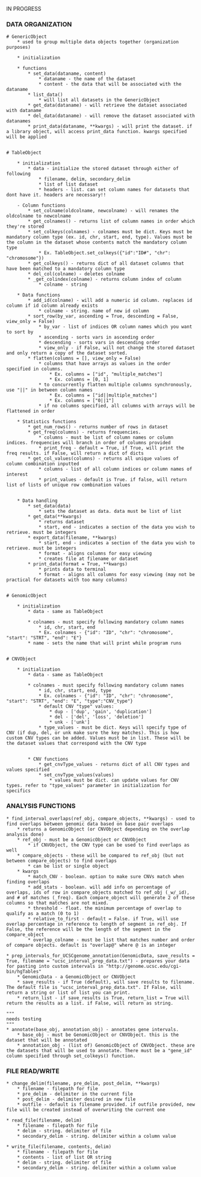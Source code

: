 IN PROGRESS

### DATA ORGANIZATION

	# GenericObject
		* used to group multiple data objects together (organization purposes)

		* initialization

		* functions
			* set_data(dataname, content)
				* dataname - the name of the dataset
				* content - the data that will be associated with the dataname
			* list_data()
				* will list all datasets in the GenericObject
			* get_data(dataname) - will retrieve the dataset associated with dataname
			* del_data(dataname) - will remove the dataset associated with datanames
			* print_data(dataname, **kwargs) - will print the dataset. if a library object, will access print_data function. kwargs specified will be applied


	# TableObject

		* initialization
			* data - initialize the stored dataset through either of following
				* filename, delim, secondary_delim
				* list of list dataset
				* headers - list. can set column names for datasets that dont have it. headers are necessary!!

		- Column functions
			* set_colname(oldcolname, newcolname) - will renames the oldcolname to newcolname
			* get_colnames() - returns list of column names in order which they're stored
			* set_colkeys(colnames) - colnames must be dict. Keys must be mandatory column type (ex. id, chr, start, end, type). Values must be the column in the dataset whose contents match the mandatory column type
				* Ex. TableObject.set_colkeys({"id":"ID#", "chr": "chromosome"})
			* get_colkeys() - returns dict of all dataset columns that have been matched to a mandatory column type
			* del_col(colname) - deletes colname
			* _get_colindex(colname) - returns column index of column
				* colname - string

		* Data functions
			* add_id(colname) - will add a numeric id column. replaces id column if id column already exists
				* colname - string. name of new id column
			* sort_row(by_var, ascending = True, descending = False, view_only = False)
				* by_var - list of indices OR column names which you want to sort by
				* ascending - sorts vars in ascending order
				* descending - sorts vars in descending order
				* view_only - if False, will not change the stored dataset and only return a copy of the dataset sorted.
			* flatten(columns = [], view_only = False)
				* columns that have arrays as values in the order specified in columns.
					* Ex. columns = ["id", "multiple_matches"]
					* Ex. columns = [0, 1]
				* to concurrently flatten multiple columns synchronously, use "||" in between column names
					* Ex. columns = ["id||multiple_matches"]
					* Ex. columns = ["0||1"]
				* if no columns specified, all columns with arrays will be flattened in order

		* Statistics functions
			* get_num_rows() - returns number of rows in dataset
			* get_freq(columns) - returns frequencies.
				* columns - must be list of column names or column indices. frequencies will branch in order of columns provided
				* print_freq - default = True, if True, will print the freq results. if False, will return a dict of dicts
			* get_col_values(columns) - returns all unique values of column combination inputted
				* columns - list of all column indices or column names of interest
				* print_values - default is True. if false, will return list of lists of unique row combination values


		* Data handling
			* set_data(data)
				* sets the dataset as data. data must be list of list
			* get_data(**kwargs)
				* returns dataset
				* start, end - indicates a section of the data you wish to retrieve. must be integers
			* export_data(filename, **kwargs)
				* start, end - indicates a section of the data you wish to retrieve. must be integers
				* format - aligns columns for easy viewing
				* creates file at filename or dataset
			* print_data(format = True, **kwargs)
				* prints data to terminal
				* format - aligns all columns for easy viewing (may not be practical for datasets with too many columns)


	# GenomicObject

		* initialization
			* data - same as TableObject

			* colnames - must specify following mandatory column names
				* id, chr, start, end
				* Ex. colnames - {"id": "ID", "chr": "chromosome", "start": "STRT", "end": "E"}
			* name - sets the name that will print while program runs
	

	# CNVObject

		* initialization
			* data - same as TableObject

			* colnames - must specify following mandatory column names
				* id, chr, start, end, type
				* Ex. colnames - {"id": "ID", "chr": "chromosome", "start": "STRT", "end": "E", "type":"CNV_type"}
				* default CNV "type" values:
					* dup - ['dup', 'gain', 'duplication']
					* del - ['del', 'loss', 'deletion']
					* unk - ['unk']
				* type_values - must be dict. Keys will specify type of CNV (if dup, del, or unk make sure the key matches). This is how custom CNV types can be added. Values must be in list. These will be the dataset values that correspond with the CNV type
				

			* CNV functions
				* get_cnvType_values - returns dict of all CNV types and values specified
				* set_cnvType_values(values)
					* values must be dict. can update values for CNV types. refer to "type_values" parameter in initialization for specifics


### ANALYSIS FUNCTIONS
	
	* find_interval_overlaps(ref_obj, compare_objects, **kwargs) - used to find overlaps between genomic data based on base pair overlaps
		* returns a GenomicObject (or CNVObject depending on the overlap analysis done)
		* ref_obj - must be a GenomicObject or CNVObject
			* if CNVObject, the CNV type can be used to find overlaps as well
		* compare_objects - these will be compared to ref_obj (but not between compare_objects) to find overlaps
			* can be list or single object
		* kwargs
			* match_CNV - boolean. option to make sure CNVs match when finding overlaps
			* add_stats - boolean. will add info on percentage of overlaps, ids of row in compare_objects matched to ref_obj (_w/_id), and # of matches (_freq). Each compare_object will generate 2 of these columns so that matches are not mixed.
			* threshold - float. the minimum percentage of overlap to qualify as a match (0 to 1)
			* relative_to_first - default = False. if True, will use overlap percentage in reference to length of segment in ref_obj. If False, the reference will be the length of the segment in the compare_object
			* overlap_colname - must be list that matches number and order of compare objects. default is "overlap@" where @ is an integer

	* prep_intervals_for_UCSCgenome_annotation(GenomicData, save_results = True, filename = "ucsc_interval_prep_data.txt") - prepares your data for pasting into custom intervals in "http://genome.ucsc.edu/cgi-bin/hgTables"
		* GenomicData - a GenomicObject or CNVObject
		* save_results - if True (default), will save results to filename. The default file is "ucsc_interval_prep_data.txt". If False, will return a string or list of list you can print.
		* return_list - if save_results is True, return_list = True will return the results as a list. if False, will return as string.

	"""
	needs testing
	"""
	* annotate(base_obj, annotation_obj) - annotates gene intervals. 
		* base_obj - must be GenomicObject or CNVObject. this is the dataset that will be annotated
		* annotation_obj - (list of) GenomicObject of CNVObject. these are the datasets that will be used to annotate. There must be a "gene_id" column specified through set_colkeys() function.

	


### FILE READ/WRITE

	* change_delim(filename, pre_delim, post_delim, **kwargs)
		* filename - filepath for file
		* pre_delim - delimiter in the current file
		* post_delim - delimiter desired in new file
		* outfile - default is filename provided. if outfile provided, new file will be created instead of overwriting the current one

	* read_file(filename, delim)
		* filename - filepath for file
		* delim - string. delimiter of file
		* secondary_delim - string. delimiter within a column value

	* write_file(filename, contents, delim)
		* filename - filepath for file
		* contents - list of list OR string
		* delim - string. delimiter of file
		* secondary_delim - string. delimiter within a column value